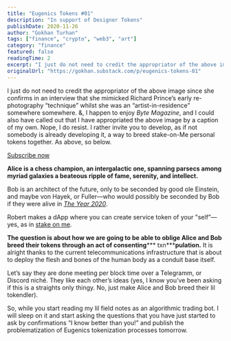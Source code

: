 ```yaml
---
title: "Eugenics Tokens #01"
description: "In support of Designer Tokens"
publishDate: 2020-11-26
author: "Gokhan Turhan"
tags: ["finance", "crypto", "web3", "art"]
category: "finance"
featured: false
readingTime: 2
excerpt: "I just do not need to credit the appropriator of the above image since she confirms in an interview that she mimicked Richard Prince’s early re-photography “technique” whilst she was an..."
originalUrl: "https://gokhan.substack.com/p/eugenics-tokens-01"
---
```


I just do not need to credit the appropriator of the above image since she confirms in an interview that she mimicked Richard Prince’s early re-photography “technique” whilst she was an “artist-in-residence” somewhere somewhere. &, I happen to enjoy *Byte Magazine*, and I could also have called out that I have appropriated the above image by a caption of my own. Nope, I do resist. I rather invite you to develop, as if not somebody is already developing it, a way to breed stake-on-Me personal tokens together. As above, so below.

[Subscribe now](https://gokhan.substack.com/subscribe)

**Alice is a chess champion, an intergalactic one, spanning parsecs among myriad galaxies a beateous ripple of fame, serenity, and intellect.**

Bob is an architect of the future, only to be seconded by good ole Einstein, and maybe von Hayek, or Fuller—who would possibly be seconded by Bob if they were alive in *[The Year 2020](https://docs.0xgokhan.art)*.

Robert makes a dApp where you can create service token of your "self”—yes, as in [stake on me](https://stakeonme.com/).

**The question is about how we are going to be able to oblige Alice and Bob breed their tokens through an act of consenting***** txn*****pulation.** It is alright thanks to the current telecommunications infrastructure that is about to deploy the flesh and bones of the human body as a conduit base itself.

Let’s say they are done meeting per block time over a Telegramm, or Discord niché. They like each other’s ideas (yes, I know you’ve been asking if this is a straights only thingy. No, just make Alice and Bob breed their lil tokendler).

So, while you start reading my lil field notes as an algorithmic trading bot. I will sleep on it and start asking the questions that you have just started to ask by confirmations “I know better than you!” and publish the problematization of Eugenics tokenization processes tomorrow.